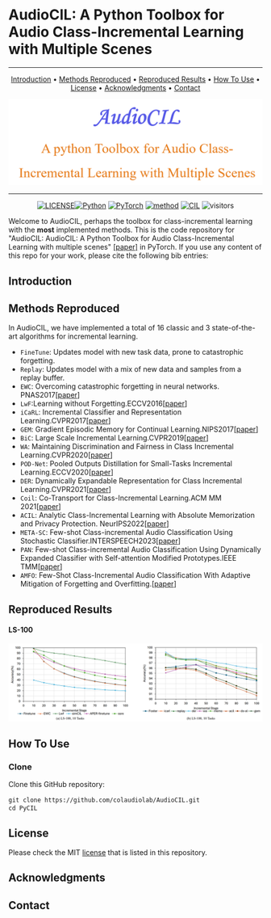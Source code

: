 # AudioCIL: A Python Toolbox for Audio Class-Incremental Learning with Multiple Scenes

---

<p align="center">
  <a href="#Introduction">Introduction</a> •
  <a href="#Methods-Reproduced">Methods Reproduced</a> •
  <a href="#Reproduced-Results">Reproduced Results</a> •  
  <a href="#how-to-use">How To Use</a> •
  <a href="#license">License</a> •
  <a href="#Acknowledgments">Acknowledgments</a> •
  <a href="#Contact">Contact</a>
</p>

<div align="center">
<img src="./resources/logo_v2.png" width="800px">
</div>

---



<div align="center">

[![LICENSE](https://img.shields.io/badge/license-MIT-green?style=flat-square)](https://github.com/yaoyao-liu/class-incremental-learning/blob/master/LICENSE)[![Python](https://img.shields.io/badge/python-3.8-blue.svg?style=flat-square&logo=python&color=3776AB&logoColor=3776AB)](https://www.python.org/) [![PyTorch](https://img.shields.io/badge/pytorch-1.8-%237732a8?style=flat-square&logo=PyTorch&color=EE4C2C)](https://pytorch.org/) [![method](https://img.shields.io/badge/Reproduced-20-success)]() [![CIL](https://img.shields.io/badge/ClassIncrementalLearning-SOTA-success??style=for-the-badge&logo=appveyor)](https://paperswithcode.com/task/incremental-learning)
![visitors](https://visitor-badge.laobi.icu/badge?page_id=LAMDA.PyCIL&left_color=green&right_color=red)

</div>

Welcome to AudioCIL, perhaps the toolbox for class-incremental learning with the **most** implemented methods. This is the code repository for "AudioCIL: AudioCIL: A Python Toolbox for Audio Class-Incremental Learning with multiple scenes" [[paper]](xxx) in PyTorch. If you use any content of this repo for your work, please cite the following bib entries:

## Introduction
## Methods Reproduced
In AudioCIL, we have implemented a total of 16 classic and 3 state-of-the-art algorithms for incremental learning.
- `FineTune`: Updates model with new task data, prone to catastrophic forgetting.
- `Replay`: Updates model with a mix of new data and samples from a replay buffer.
- `EWC`: Overcoming catastrophic forgetting in neural networks. PNAS2017[[paper](https://arxiv.org/abs/1612.00796)]
- `LwF`:Learning without Forgetting.ECCV2016[[paper](https://arxiv.org/abs/1606.09282)]
- `iCaRL`:  Incremental Classifier and Representation Learning.CVPR2017[[paper](https://arxiv.org/abs/1611.07725)]
- `GEM`: Gradient Episodic Memory for Continual Learning.NIPS2017[[paper](https://arxiv.org/abs/1706.08840)]
- `BiC`: Large Scale Incremental Learning.CVPR2019[[paper](https://arxiv.org/abs/1905.13260)]
- `WA`: Maintaining Discrimination and Fairness in Class Incremental Learning.CVPR2020[[paper](https://arxiv.org/abs/1911.07053)]
- `POD-Net`: Pooled Outputs Distillation for Small-Tasks Incremental Learning.ECCV2020[[paper](https://arxiv.org/abs/2004.13513)]
- `DER`: Dynamically Expandable Representation for Class Incremental Learning.CVPR2021[[paper](https://arxiv.org/abs/2103.16788)]
- `Coil`: Co-Transport for Class-Incremental Learning.ACM MM 2021[[paper](https://arxiv.org/abs/2107.12654)]
- `ACIL`: Analytic Class-Incremental Learning with Absolute Memorization and Privacy Protection. NeurIPS2022[[paper](https://arxiv.org/abs/2205.14922)]
- `META-SC`: Few-shot Class-incremental Audio Classification Using Stochastic Classifier.INTERSPEECH2023[[paper](https://arxiv.org/abs/2306.02053)]
- `PAN`: Few-shot Class-incremental Audio Classification Using Dynamically Expanded Classifier with Self-attention Modified Prototypes.IEEE TMM[[paper](https://arxiv.org/abs/2305.19539)]
- `AMFO`: Few-Shot Class-Incremental Audio Classification With Adaptive Mitigation of Forgetting and Overfitting.[[paper](https://ieeexplore.ieee.org/document/10494541)]

## Reproduced Results
#### LS-100

<div align="center">
<img src="./resources/LS100.png" width="900px">
</div>

## How To Use

### Clone

Clone this GitHub repository:

```
git clone https://github.com/colaudiolab/AudioCIL.git
cd PyCIL
```

## License
Please check the MIT  [license](./LICENSE) that is listed in this repository.

## Acknowledgments

## Contact

<!-- ## What's New
- [2024-10]🌟 Check out our [latest work](https://arxiv.org/abs/2410.00911) on pre-trained model-based domain-incremental learning! 
- [2024-08]🌟 Check out our [latest work](https://arxiv.org/abs/2303.07338) on pre-trained model-based class-incremental learning (**IJCV 2024**)!
- [2024-07]🌟 Check out our [rigorous and unified survey](https://arxiv.org/abs/2302.03648) about class-incremental learning, which introduces some memory-agnostic measures with holistic evaluations from multiple aspects (**TPAMI 2024**)!
- [2024-06]🌟 Check out our [work about all-layer margin in class-incremental learning](https://openreview.net/forum?id=aksdU1KOpT) (**ICML 2024**)!
- [2024-03]🌟 Check out our [latest work](https://arxiv.org/abs/2403.12030) on pre-trained model-based class-incremental learning (**CVPR 2024**)!
- [2024-01]🌟 Check out our [latest survey](https://arxiv.org/abs/2401.16386) on pre-trained model-based continual learning (**IJCAI 2024**)!
- [2023-09]🌟 We have released [PILOT](https://github.com/sun-hailong/LAMDA-PILOT) toolbox for class-incremental learning with pre-trained models. Have a try!
- [2023-07]🌟 Add [MEMO](https://openreview.net/forum?id=S07feAlQHgM), [BEEF](https://openreview.net/forum?id=iP77_axu0h3), and [SimpleCIL](https://arxiv.org/abs/2303.07338). State-of-the-art methods of 2023!
- [2023-05]🌟 Check out our recent work about [class-incremental learning with vision-language models](https://arxiv.org/abs/2305.19270)!
- [2022-12]🌟 Add FrTrIL, PASS, IL2A, and SSRE.
- [2022-10]🌟 PyCIL has been published in [SCIENCE CHINA Information Sciences](https://link.springer.com/article/10.1007/s11432-022-3600-y). Check out the [official introduction](https://mp.weixin.qq.com/s/h1qu2LpdvjeHAPLOnG478A)!  
- [2022-08]🌟 Add RMM.
- [2022-07]🌟 Add [FOSTER](https://arxiv.org/abs/2204.04662). State-of-the-art method with a single backbone!
- [2021-12]🌟 **Call For Feedback**: We add a <a href="#Awesome-Papers-using-PyCIL">section</a> to introduce awesome works using PyCIL. If you are using PyCIL to publish your work in  top-tier conferences/journals, feel free to [contact us](mailto:zhoudw@lamda.nju.edu.cn) for details!
- [2021-12]🌟 As team members are committed to other projects and in light of the intense demands of code reviews, **we will prioritize reviewing algorithms that have explicitly cited and implemented methods from our toolbox paper in their publications.** Please read the [PR policy](resources/PR_policy.md) before submitting your code. -->

<!-- ## Introduction

Traditional machine learning systems are deployed under the closed-world setting, which requires the entire training data before the offline training process. However, real-world applications often face the incoming new classes, and a model should incorporate them continually. The learning paradigm is called Class-Incremental Learning (CIL). We propose a Python toolbox that implements several key algorithms for class-incremental learning to ease the burden of researchers in the machine learning community. The toolbox contains implementations of a number of founding works of CIL, such as EWC and iCaRL, but also provides current state-of-the-art algorithms that can be used for conducting novel fundamental research. This toolbox, named PyCIL for Python Class-Incremental Learning, is open source with an MIT license.

For more information about incremental learning, you can refer to these reading materials:
- A brief introduction (in Chinese) about CIL is available [here](https://zhuanlan.zhihu.com/p/490308909).
- A PyTorch Tutorial to Class-Incremental Learning (with explicit codes and detailed explanations) is available [here](https://github.com/G-U-N/a-PyTorch-Tutorial-to-Class-Incremental-Learning).

## Methods Reproduced

-  `FineTune`: Baseline method which simply updates parameters on new tasks.
-  `EWC`: Overcoming catastrophic forgetting in neural networks. PNAS2017 [[paper](https://arxiv.org/abs/1612.00796)]
-  `LwF`:  Learning without Forgetting. ECCV2016 [[paper](https://arxiv.org/abs/1606.09282)]
-  `Replay`: Baseline method with exemplar replay.
-  `GEM`: Gradient Episodic Memory for Continual Learning. NIPS2017 [[paper](https://arxiv.org/abs/1706.08840)]
-  `iCaRL`: Incremental Classifier and Representation Learning. CVPR2017 [[paper](https://arxiv.org/abs/1611.07725)]
-  `BiC`: Large Scale Incremental Learning. CVPR2019 [[paper](https://arxiv.org/abs/1905.13260)]
-  `WA`: Maintaining Discrimination and Fairness in Class Incremental Learning. CVPR2020 [[paper](https://arxiv.org/abs/1911.07053)]
-  `PODNet`: PODNet: Pooled Outputs Distillation for Small-Tasks Incremental Learning. ECCV2020 [[paper](https://arxiv.org/abs/2004.13513)]
-  `DER`: DER: Dynamically Expandable Representation for Class Incremental Learning. CVPR2021 [[paper](https://arxiv.org/abs/2103.16788)]
-  `PASS`: Prototype Augmentation and Self-Supervision for Incremental Learning. CVPR2021 [[paper](https://openaccess.thecvf.com/content/CVPR2021/papers/Zhu_Prototype_Augmentation_and_Self-Supervision_for_Incremental_Learning_CVPR_2021_paper.pdf)]
-  `RMM`: RMM: Reinforced Memory Management for Class-Incremental Learning. NeurIPS2021 [[paper](https://proceedings.neurips.cc/paper/2021/hash/1cbcaa5abbb6b70f378a3a03d0c26386-Abstract.html)]
-  `IL2A`: Class-Incremental Learning via Dual Augmentation. NeurIPS2021 [[paper](https://proceedings.neurips.cc/paper/2021/file/77ee3bc58ce560b86c2b59363281e914-Paper.pdf)]
-  `ACIL`: Analytic Class-Incremental Learning with Absolute Memorization and Privacy Protection. NeurIPS 2022 [[paper](https://arxiv.org/abs/2205.14922)]
-  `SSRE`: Self-Sustaining Representation Expansion for Non-Exemplar Class-Incremental Learning. CVPR2022 [[paper](https://arxiv.org/abs/2203.06359)]
-  `FeTrIL`: Feature Translation for Exemplar-Free Class-Incremental Learning. WACV2023 [[paper](https://arxiv.org/abs/2211.13131)]
-  `Coil`: Co-Transport for Class-Incremental Learning. ACM MM2021 [[paper](https://arxiv.org/abs/2107.12654)]
-  `FOSTER`: Feature Boosting and Compression for Class-incremental Learning. ECCV 2022 [[paper](https://arxiv.org/abs/2204.04662)]
-  `MEMO`: A Model or 603 Exemplars: Towards Memory-Efficient Class-Incremental Learning. ICLR 2023 Spotlight [[paper](https://openreview.net/forum?id=S07feAlQHgM)]
-  `BEEF`: BEEF: Bi-Compatible Class-Incremental Learning via Energy-Based Expansion and Fusion. ICLR 2023 [[paper](https://openreview.net/forum?id=iP77_axu0h3)]
-  `DS-AL`: A Dual-Stream Analytic Learning for Exemplar-Free Class-Incremental Learning. AAAI 2024 [[paper](https://arxiv.org/abs/2403.17503)]
-  `SimpleCIL`: Revisiting Class-Incremental Learning with Pre-Trained Models: Generalizability and Adaptivity are All You Need. IJCV 2024 [[paper](https://arxiv.org/abs/2303.07338)]
-  `Aper`: Revisiting Class-Incremental Learning with Pre-Trained Models: Generalizability and Adaptivity are All You Need. IJCV 2024 [[paper](https://arxiv.org/abs/2303.07338)]



## Reproduced Results

#### CIFAR-100

<div align="center">
<img src="./resources/cifar100.png" width="900px">
</div>


#### ImageNet-100

<div align="center">
<img src="./resources/ImageNet100.png" width="900px">
</div>

#### ImageNet-100 (Top-5 Accuracy) 

<div align="center">
<img src="./resources/imagenet20st5.png" width="500px">
</div>

> More experimental details and results can be found in our [survey](https://arxiv.org/abs/2302.03648).

## How To Use

### Clone

Clone this GitHub repository:

```
git clone https://github.com/G-U-N/PyCIL.git
cd PyCIL
```

### Dependencies

1. [torch 1.81](https://github.com/pytorch/pytorch)
2. [torchvision 0.6.0](https://github.com/pytorch/vision)
3. [tqdm](https://github.com/tqdm/tqdm)
4. [numpy](https://github.com/numpy/numpy)
5. [scipy](https://github.com/scipy/scipy)
6. [quadprog](https://github.com/quadprog/quadprog)
7. [POT](https://github.com/PythonOT/POT)

### Run experiment

1. Edit the `[MODEL NAME].json` file for global settings.
2. Edit the hyperparameters in the corresponding `[MODEL NAME].py` file (e.g., `models/icarl.py`).
3. Run:

```bash
python main.py --config=./exps/[MODEL NAME].json
```

where [MODEL NAME] should be chosen from `finetune`, `ewc`, `lwf`, `replay`, `gem`,  `icarl`, `bic`, `wa`, `podnet`, `der`, etc.

4. `hyper-parameters`

When using PyCIL, you can edit the global parameters and algorithm-specific hyper-parameter in the corresponding json file.

These parameters include:

- **memory-size**: The total exemplar number in the incremental learning process. Assuming there are $K$ classes at the current stage, the model will preserve $\left[\frac{memory-size}{K}\right]$ exemplar per class.
- **init-cls**: The number of classes in the first incremental stage. Since there are different settings in CIL with a different number of classes in the first stage, our framework enables different choices to define the initial stage.
- **increment**: The number of classes in each incremental stage $i$, $i$ > 1. By default, the number of classes per incremental stage is equivalent per stage.
- **convnet-type**: The backbone network for the incremental model. According to the benchmark setting, `ResNet32` is utilized for `CIFAR100`, and `ResNet18` is used for `ImageNet`.
- **seed**: The random seed adopted for shuffling the class order. According to the benchmark setting, it is set to 1993 by default.

Other parameters in terms of model optimization, e.g., batch size, optimization epoch, learning rate, learning rate decay, weight decay, milestone, and temperature, can be modified in the corresponding Python file.

### Datasets

We have implemented the pre-processing of `CIFAR100`, `imagenet100,` and `imagenet1000`. When training on `CIFAR100`, this framework will automatically download it.  When training on `imagenet100/1000`, you should specify the folder of your dataset in `utils/data.py`.

```python
    def download_data(self):
        assert 0,"You should specify the folder of your dataset"
        train_dir = '[DATA-PATH]/train/'
        test_dir = '[DATA-PATH]/val/'
```
[Here](https://drive.google.com/drive/folders/1RBrPGrZzd1bHU5YG8PjdfwpHANZR_lhJ?usp=sharing) is the file list of ImageNet100 (or say ImageNet-Sub).

## Awesome Papers using PyCIL

### Our Papers

- Dual Consolidation for Pre-Trained Model-Based Domain-Incremental Learning (**arXiv 2024**) [[paper](https://arxiv.org/abs/2410.00911)]

- Revisiting Class-Incremental Learning with Pre-Trained Models: Generalizability and Adaptivity are All You Need (**IJCV 2024**) [[paper](https://arxiv.org/abs/2303.07338)] [[code](https://github.com/zhoudw-zdw/RevisitingCIL)]

- Class-Incremental Learning: A Survey (**TPAMI 2024**) [[paper](https://arxiv.org/abs/2302.03648)] [[code](https://github.com/zhoudw-zdw/CIL_Survey/)]

- Expandable Subspace Ensemble for Pre-Trained Model-Based Class-Incremental Learning (**CVPR 2024**) [[paper](https://arxiv.org/abs/2403.12030 )] [[code](https://github.com/sun-hailong/CVPR24-Ease)]

- Multi-layer Rehearsal Feature Augmentation for Class-Incremental Learning (**ICML 2024**) [[paper](https://openreview.net/forum?id=aksdU1KOpT)] [[code](https://github.com/bwnzheng/MRFA_ICML2024)]

- Continual Learning with Pre-Trained Models: A Survey (**IJCAI 2024**) [[paper](https://arxiv.org/abs/2401.16386)] [[code](https://github.com/sun-hailong/LAMDA-PILOT)]

- Adaptive Adapter Routing for Long-Tailed Class-Incremental Learning (**Machine Learning 2024**) [[paper](https://arxiv.org/abs/2409.07446)] [[code](https://github.com/vita-qzh/APART)]

- Learning without Forgetting for Vision-Language Models (**arXiv 2023**) [[paper](https://arxiv.org/abs/2305.19270)]

- PILOT: A Pre-Trained Model-Based Continual Learning Toolbox (**arXiv 2023**) [[paper](https://arxiv.org/abs/2309.07117)] [[code](https://github.com/sun-hailong/LAMDA-PILOT)]

- Few-Shot Class-Incremental Learning via Training-Free Prototype Calibration (**NeurIPS 2023**)[[paper](https://arxiv.org/abs/2312.05229)] [[Code](https://github.com/wangkiw/TEEN)]

- BEEF: Bi-Compatible Class-Incremental Learning via Energy-Based Expansion and Fusion (**ICLR 2023**) [[paper](https://openreview.net/forum?id=iP77_axu0h3)] [[code](https://github.com/G-U-N/ICLR23-BEEF/)]

- A model or 603 exemplars: Towards memory-efficient class-incremental learning (**ICLR 2023**) [[paper](https://arxiv.org/abs/2205.13218)] [[code](https://github.com/wangkiw/ICLR23-MEMO/)]

- Few-shot class-incremental learning by sampling multi-phase tasks (**TPAMI 2022**) [[paper](https://arxiv.org/pdf/2203.17030.pdf)] [[code](https://github.com/zhoudw-zdw/TPAMI-Limit)]

- Foster: Feature Boosting and Compression for Class-incremental Learning (**ECCV 2022**) [[paper](https://arxiv.org/abs/2204.04662)] [[code](https://github.com/G-U-N/ECCV22-FOSTER/)]

- Forward compatible few-shot class-incremental learning (**CVPR 2022**) [[paper](https://openaccess.thecvf.com/content/CVPR2022/papers/Zhou_Forward_Compatible_Few-Shot_Class-Incremental_Learning_CVPR_2022_paper.pdf)] [[code](https://github.com/zhoudw-zdw/CVPR22-Fact)]

- Co-Transport for Class-Incremental Learning (**ACM MM 2021**) [[paper](https://arxiv.org/abs/2107.12654)] [[code](https://github.com/zhoudw-zdw/MM21-Coil)]

### Other Awesome Works

- Towards Realistic Evaluation of Industrial Continual Learning Scenarios with an Emphasis on Energy Consumption and Computational Footprint (**ICCV 2023**) [[paper](https://openaccess.thecvf.com/content/ICCV2023/papers/Chavan_Towards_Realistic_Evaluation_of_Industrial_Continual_Learning_Scenarios_with_an_ICCV_2023_paper.pdf)][[code](https://github.com/Vivek9Chavan/RECIL)] 

- Dynamic Residual Classifier for Class Incremental Learning (**ICCV 2023**) [[paper](https://openaccess.thecvf.com/content/ICCV2023/papers/Chen_Dynamic_Residual_Classifier_for_Class_Incremental_Learning_ICCV_2023_paper.pdf)][[code](https://github.com/chen-xw/DRC-CIL)] 

- S-Prompts Learning with Pre-trained Transformers: An Occam's Razor for Domain Incremental Learning (**NeurIPS 2022**) [[paper](https://openreview.net/forum?id=ZVe_WeMold)] [[code](https://github.com/iamwangyabin/S-Prompts)]


## License

Please check the MIT  [license](./LICENSE) that is listed in this repository.

## Acknowledgments

We thank the following repos providing helpful components/functions in our work.

- [Continual-Learning-Reproduce](https://github.com/zhchuu/continual-learning-reproduce)
- [GEM](https://github.com/hursung1/GradientEpisodicMemory)
- [FACIL](https://github.com/mmasana/FACIL)

The training flow and data configurations are based on Continual-Learning-Reproduce. The original information of the repo is available in the base branch.


## Contact

If there are any questions, please feel free to  propose new features by opening an issue or contact with the author: **Da-Wei Zhou**([zhoudw@lamda.nju.edu.cn](mailto:zhoudw@lamda.nju.edu.cn)) and **Fu-Yun Wang**(wangfuyun@smail.nju.edu.cn). Enjoy the code.


## Star History 🚀

[![Star History Chart](https://api.star-history.com/svg?repos=G-U-N/PyCIL&type=Date)](https://star-history.com/#G-U-N/PyCIL&Date) -->

